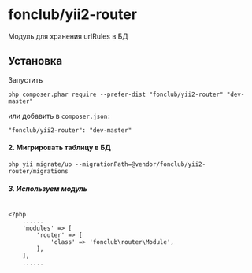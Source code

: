 fonclub/yii2-router
===================

Модуль для хранения urlRules в БД

Установка
------------

Запустить 
```
php composer.phar require --prefer-dist "fonclub/yii2-router" "dev-master"
```

или добавить в  `composer.json:`

```
"fonclub/yii2-router": "dev-master"
```

#### 2. Мигрировать таблицу в БД

`php yii migrate/up --migrationPath=@vendor/fonclub/yii2-router/migrations`

##### 3. Используем модуль

```

<?php
    ......
    'modules' => [
        'router' => [
            'class' => 'fonclub\router\Module',
        ],
    ],
    ......
```